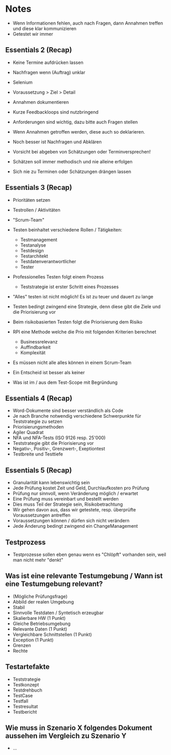 # Notes
* Wenn Informationen fehlen, auch nach Fragen, dann Annahmen treffen und diese klar kommunizieren
* Getestet wir immer

## Essentials 2 (Recap)
* Keine Termine aufdrücken lassen
* Nachfragen wenn (Auftrag) unklar
* Selenium
* Voraussetzung > Ziel > Detail
* Annahmen dokumentieren

* Kurze Feedbackloops sind nutzbringend
* Anforderungen sind wichtig, dazu bitte auch Fragen stellen
* Wenn Annahmen getroffen werden, diese auch so deklarieren.
* Noch besser ist Nachfragen und Abklären
* Vorsicht bei abgeben von Schätzungen oder Terminversprechen!
* Schätzen soll immer methodisch und nie alleine erfolgen
* Sich nie zu Terminen oder Schätzungen drängen lassen

## Essentials 3 (Recap)
* Prioritäten setzen
* Testrollen / Aktivitäten
* "Scrum-Team"

* Testen beinhaltet verschiedene Rollen / Tätigkeiten:
    * Testmanagement
    * Testanalyse
    * Testdesign
    * Testarchitekt
    * Testdatenverantwortlicher
    * Tester
* Professionelles Testen folgt einem Prozess
    * Teststrategie ist erster Schritt eines Prozesses
* "Alles" testen ist nicht möglich! Es ist zu teuer und dauert zu lange
* Testen bedingt zwingend eine Strategie, denn diese gibt die Ziele und die Priorisierung vor
* Beim risikobasierten Testen folgt die Priorisierung dem Risiko
* RPI eine Methode welche die Prio mit folgenden Kriterien berechnet
    * Businessrelevanz
    * Auffindbarkeit
    * Komplexität
* Es müssen nicht alle alles können in einem Scrum-Team
* Ein Entscheid ist besser als keiner
* Was ist im / aus dem Test-Scope mit Begründung

## Essentials 4 (Recap)
* Word-Dokumente sind besser verständlich als Code
* Je nach Branche notwendig verschiedene Schwerpunkte für Teststrategie zu setzen
* Priorisierungsmethoden
* Agiler Quadrat
* NFA und NFA-Tests (ISO 9126 resp. 25'000)
* Teststrategie gibt die Priorisierung vor
* Negativ-, Positiv-, Grenzwert-, Exeptiontest
* Testbreite und Testtiefe 

## Essentials 5 (Recap)
* Granularität kann lebenswichtig sein
* Jede Prüfung kostet Zeit und Geld, Durchlaufkosten pro Prüfung
* Prüfung nur sinnvoll, wenn Veränderung möglich / erwartet
* Eine Prüfung muss vereinbart und bestellt werden
* Dies muss Teil der Strategie sein, Risikobetrachtung
* Wir gehen davon aus, dass wir getestete, resp. überprüfte Voraussetzungen antreffen
* Voraussetzungen können / dürfen sich nicht verändern
* Jede Änderung bedingt zwingend ein ChangeManagement

## Testprozess
- Testprozesse sollen eben genau wenn es "Chlöpft" vorhanden sein, weil man nicht mehr "denkt"

## Was ist eine relevante Testumgebung / Wann ist eine Testumgebung relevant?
- (Mögliche Prüfungsfrage)
- Abbild der realen Umgebung
- Stabil
- Sinnvolle Testdaten / Syntetisch erzeugbar
- Skalierbare HW (1 Punkt)
- Gleiche Betriebsumgebung 
- Relevante Daten (1 Punkt)
- Vergleichbare Schnittstellen (1 Punkt)
- Exception (1 Punkt)
- Grenzen
- Rechte

## Testartefakte
- Teststrategie
- Testkonzept
- Testdrehbuch
- TestCase
- Testfall
- Testresultat
- Testbericht

## Wie muss in Szenario X folgendes Dokument aussehen im Vergleich zu Szenario Y
- ...
